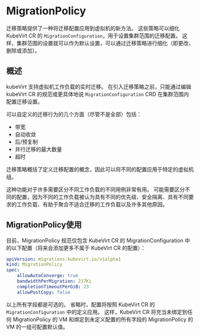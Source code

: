 # MigrationPolicy

迁移策略提供了一种将迁移配置应用到虚拟机的新方法。 这些策略可以细化 KubeVirt CR 的 `MigrationConfiguration`，用于设置集群范围的迁移配置。 这样，集群范围的设置就可以作为默认设置，可以通过迁移策略进行细化（即更改、删除或添加）。

## 概述

kubeVirt 支持虚拟机工作负载的实时迁移。 在引入迁移策略之前，只能通过编辑 kubeVirt CR 的规范或更具体地说 `MigrationConfiguration` CRD 在集群范围内配置迁移设置。

可以自定义的迁移行为的几个方面（尽管不是全部）包括： 

- 带宽 
- 自动收敛 
- 后/预复制 
- 并行迁移的最大数量 
- 超时

迁移策略概括了定义迁移配置的概念，因此可以将不同的配置应用于特定的虚拟机组。

这种功能对于许多需要区分不同工作负载的不同用例非常有用。 可能需要区分不同的配置，因为不同的工作负载被认为具有不同的优先级、安全隔离、具有不同要求的工作负载、有助于聚合不适合迁移的工作负载以及许多其他原因。

## MigrationPolicy使用

目前，MigrationPolicy 规范仅包含 KubeVirt CR 的 MigrationConfiguration 中的以下配置（将来会添加更多不属于 KubeVirt CR 的配置）：

```yaml linenums="1"
apiVersion: migrations.kubevirt.io/v1alpha1
kind: MigrationPolicy
spec:
    allowAutoConverge: true
    bandwidthPerMigration: 217Ki
    completionTimeoutPerGiB: 23
    allowPostCopy: false
```

以上所有字段都是可选的。 省略时，配置将按照 KubeVirt CR 的 `MigrationConfiguration` 中的定义应用。 这样，KubeVirt CR 将充当未绑定到任何 MigrationPolicy 的 VM 和绑定到未定义配置的所有字段的 MigrationPolicy 的 VM 的一组可配置默认值。